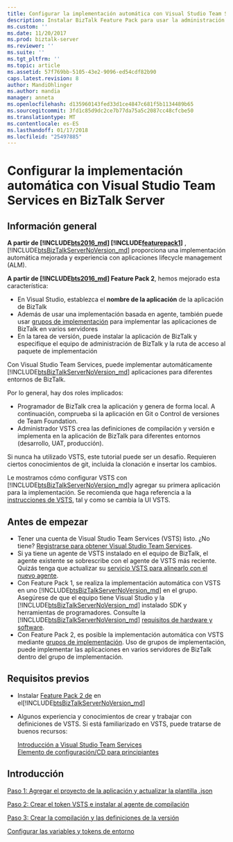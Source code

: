```yaml
---
title: Configurar la implementación automática con Visual Studio Team Services | Documentos de Microsoft
description: Instalar BizTalk Feature Pack para usar la administración del ciclo de vida de aplicaciones con VSTS para implementar las aplicaciones en diferentes entornos de BizTalk.
ms.custom: ''
ms.date: 11/20/2017
ms.prod: biztalk-server
ms.reviewer: ''
ms.suite: ''
ms.tgt_pltfrm: ''
ms.topic: article
ms.assetid: 57f769bb-5105-43e2-9096-ed54cdf82b90
caps.latest.revision: 8
author: MandiOhlinger
ms.author: mandia
manager: anneta
ms.openlocfilehash: d135960143fed33d1ce4847c681f5b1134489b65
ms.sourcegitcommit: 3fd1c85d9dc2ce7b77da75a5c2087cc48cfcbe50
ms.translationtype: MT
ms.contentlocale: es-ES
ms.lasthandoff: 01/17/2018
ms.locfileid: "25497885"
---
```

# <a name="configure-automatic-deployment-with-visual-studio-team-services-in-biztalk-server"></a>Configurar la implementación automática con Visual Studio Team Services en BizTalk Server

## <a name="overview"></a>Información general

**A partir de [!INCLUDE[bts2016_md](../includes/bts2016-md.md)] [!INCLUDE[featurepack1](../includes/featurepack1.md)]** , [!INCLUDE[btsBizTalkServerNoVersion_md](../includes/btsbiztalkservernoversion-md.md)] proporciona una implementación automática mejorada y experiencia con aplicaciones lifecycle management (ALM). 

**A partir de [!INCLUDE[bts2016_md](../includes/bts2016-md.md)] Feature Pack 2**, hemos mejorado esta característica:

* En Visual Studio, establezca el **nombre de la aplicación** de la aplicación de BizTalk
* Además de usar una implementación basada en agente, también puede usar [grupos de implementación](https://docs.microsoft.com/vsts/build-release/concepts/definitions/release/deployment-groups/index) para implementar las aplicaciones de BizTalk en varios servidores
* En la tarea de versión, puede instalar la aplicación de BizTalk y especifique el equipo de administración de BizTalk y la ruta de acceso al paquete de implementación

Con Visual Studio Team Services, puede implementar automáticamente [!INCLUDE[btsBizTalkServerNoVersion_md](../includes/btsbiztalkservernoversion-md.md)] aplicaciones para diferentes entornos de BizTalk. 

Por lo general, hay dos roles implicados:

- Programador de BizTalk crea la aplicación y genera de forma local. A continuación, comprueba si la aplicación en Git o Control de versiones de Team Foundation.
- Administrador VSTS crea las definiciones de compilación y versión e implementa en la aplicación de BizTalk para diferentes entornos (desarrollo, UAT, producción).

Si nunca ha utilizado VSTS, este tutorial puede ser un desafío. Requieren ciertos conocimientos de git, incluida la clonación e insertar los cambios. 

Le mostramos cómo configurar VSTS con [!INCLUDE[btsBizTalkServerNoVersion_md](../includes/btsbiztalkservernoversion-md.md)]y agregar su primera aplicación para la implementación. Se recomienda que haga referencia a la [instrucciones de VSTS](https://docs.microsoft.com/vsts/user-guide/), tal y como se cambia la UI VSTS. 

## <a name="before-you-begin"></a>Antes de empezar

* Tener una cuenta de Visual Studio Team Services (VSTS) listo. ¿No tiene? [Registrarse para obtener Visual Studio Team Services](https://www.visualstudio.com/docs/setup-admin/team-services/sign-up-for-visual-studio-team-services).
* Si ya tiene un agente de VSTS instalado en el equipo de BizTalk, el agente existente se sobrescribe con el agente de VSTS más reciente. Quizás tenga que actualizar su [servicio VSTS para alinearlo con el nuevo agente](https://www.visualstudio.com/docs/build/actions/agents/v2-windows#replace-an-agent).
* Con Feature Pack 1, se realiza la implementación automática con VSTS en uno [!INCLUDE[btsBizTalkServerNoVersion_md](../includes/btsbiztalkservernoversion-md.md)] en el grupo. Asegúrese de que el equipo tiene Visual Studio y la [!INCLUDE[btsBizTalkServerNoVersion_md](../includes/btsbiztalkservernoversion-md.md)] instalado SDK y herramientas de programadores. Consulte la [!INCLUDE[btsBizTalkServerNoVersion_md](../includes/btsbiztalkservernoversion-md.md)] [requisitos de hardware y software](../install-and-config-guides/hardware-and-software-requirements-for-biztalk-server-2016.md).
* Con Feature Pack 2, es posible la implementación automática con VSTS mediante [grupos de implementación](https://docs.microsoft.com/vsts/build-release/concepts/definitions/release/deployment-groups/howto-deployment-groups). Uso de grupos de implementación, puede implementar las aplicaciones en varios servidores de BizTalk dentro del grupo de implementación.

## <a name="prerequisites"></a>Requisitos previos

* Instalar [Feature Pack 2 de](https://aka.ms/bts2016fp2) en el[!INCLUDE[btsBizTalkServerNoVersion_md](../includes/btsbiztalkservernoversion-md.md)]
* Algunos experiencia y conocimientos de crear y trabajar con definiciones de VSTS. Si está familiarizado en VSTS, puede tratarse de buenos recursos: 

  [Introducción a Visual Studio Team Services](https://www.visualstudio.com/docs/overview)  
  [Elemento de configuración/CD para principiantes](https://www.visualstudio.com/docs/build/get-started/ci-cd-part-1)

## <a name="get-started"></a>Introducción
[Paso 1: Agregar el proyecto de la aplicación y actualizar la plantilla .json](feature-pack-add-application-project.md)  

[Paso 2: Crear el token VSTS e instalar al agente de compilación](feature-pack-create-vsts-token.md)

[Paso 3: Crear la compilación y las definiciones de la versión](feature-pack-add-build-release-definitions.md)

[Configurar las variables y tokens de entorno](configure-environmental-tokens-and-variables-for-automatic-deployment.md)